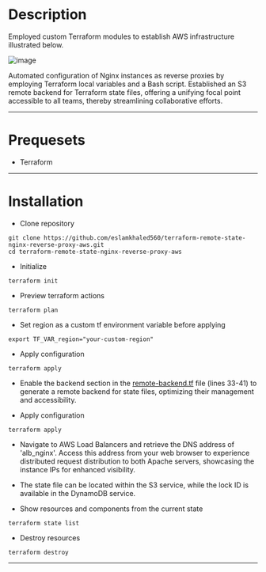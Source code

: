 # Description

Employed custom Terraform modules to establish AWS infrastructure illustrated below.         

![image](https://github.com/eslamkhaled560/terraform-remote-state-nginx-reverse-proxy-aws/assets/54172897/b7f14708-0350-4ff9-9428-53a259aa8a2f)      

Automated configuration of Nginx instances as reverse proxies by employing Terraform local variables and a Bash script. Established an S3 remote backend for Terraform state files, offering a unifying focal point accessible to all teams, thereby streamlining collaborative efforts.       

--------------------------------------------
# Prequesets

- Terraform

--------------------------------------------
# Installation

- Clone repository
```
git clone https://github.com/eslamkhaled560/terraform-remote-state-nginx-reverse-proxy-aws.git
cd terraform-remote-state-nginx-reverse-proxy-aws
```

- Initialize
```
terraform init
```

- Preview terraform actions
```
terraform plan
```

- Set region as a custom tf environment variable before applying
```
export TF_VAR_region="your-custom-region"
```

- Apply configuration
```
terraform apply
```

- Enable the backend section in the [remote-backend.tf](https://github.com/eslamkhaled560/terraform-remote-state-nginx-reverse-proxy-aws/blob/main/remote-backend.tf) file (lines 33-41) to generate a remote backend for state files, optimizing their management and accessibility.

- Apply configuration
```
terraform apply
```

- Navigate to AWS Load Balancers and retrieve the DNS address of 'alb_nginx'. Access this address from your web browser to experience distributed request distribution to both Apache servers, showcasing the instance IPs for enhanced visibility.

- The state file can be located within the S3 service, while the lock ID is available in the DynamoDB service.

- Show resources and components from the current state
```
terraform state list
```

- Destroy resources
```
terraform destroy
```

---------------------------------------------------------------

